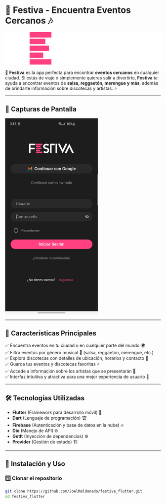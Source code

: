 # 🎉 Festiva - Encuentra Eventos Cercanos 🎶

![Festiva Logo](assets/images/logo_large.png)

📱 **Festiva** es la app perfecta para encontrar **eventos cercanos** en cualquier ciudad. Si estás de viaje o simplemente quieres salir a divertirte, **Festiva** te ayuda a encontrar eventos de **salsa, reggaetón, merengue y más**, además de brindarte información sobre discotecas y artistas. 🎶

---

## 📸 **Capturas de Pantalla**
<img src="assets/screens/screen_login.png" width="300">

---

## 🎯 **Características Principales**

✅ Encuentra eventos en tu ciudad o en cualquier parte del mundo 🌍  
✅ Filtra eventos por género musical 🎵 (salsa, reggaetón, merengue, etc.)  
✅ Explora discotecas con detalles de ubicación, horarios y contacto 📍  
✅ Guarda tus eventos y discotecas favoritas ⭐  
✅ Accede a información sobre los artistas que se presentarán 🎤  
✅ Interfaz intuitiva y atractiva para una mejor experiencia de usuario 🎨

---

## 🛠️ **Tecnologías Utilizadas**

- **Flutter** (Framework para desarrollo móvil) 🚀
- **Dart** (Lenguaje de programación) 🏆
- **Firebase** (Autenticación y base de datos en la nube) 🔥
- **Dio** (Manejo de API) 🌐
- **GetIt** (Inyección de dependencias) ⚙️
- **Provider** (Gestión de estado) 🏗️

---

## 📲 **Instalación y Uso**

### 1️⃣ **Clonar el repositorio**

```sh
git clone https://github.com/JoelMaldonado/festiva_flutter.git
cd festiva_flutter
```
